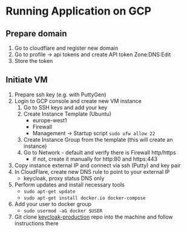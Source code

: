 # Running Application on GCP

## Prepare domain
1. Go to cloudflare and register new domain
2. Go to profile -> api tokens and create API token Zone:DNS:Edit
3. Store the token

## Initiate VM
1. Prepare ssh key (e.g. with PuttyGen)
2. Login to GCP console and create new VM instance
   1. Go to SSH keys and add your key
   2. Create Instance Template (Ubuntu)
      - europe-west1
      - Firewall
      - Management -> Startup script `sudo ufw allow 22`
   3. Create Instance Group from the template (this will create an instance)
   4. Go to Network - default and verify there is Firewall http/https
      - if not, create it manually for http:80 and https:443
3. Copy instance external IP and connect via ssh (Putty) and key pair
4. In CloudFlare, create new DNS rule to point to your external IP
   - keycloak, proxy status DNS only
5. Perform updates and install necessary tools
   - `sudo apt-get update`
   - `sudo apt-get install docker.io docker-compose`
4. Add your user to docker group
   - `sudo usermod -aG docker $USER`
5. Git clone [keycloak-production](https://github.com/piskula/keycloak-production) repo into the machine and follow instructions there
